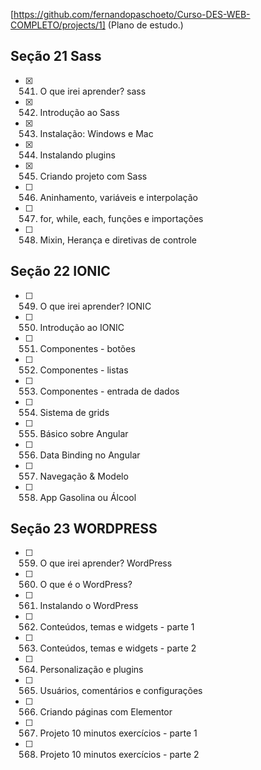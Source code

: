 
[https://github.com/fernandopaschoeto/Curso-DES-WEB-COMPLETO/projects/1] (Plano de estudo.)

## Seção 21 Sass

- [x] 541. O que irei aprender? sass
- [x] 542. Introdução ao Sass
- [x] 543. Instalação: Windows e Mac
- [x] 544. Instalando plugins
- [x] 545. Criando projeto com Sass
- [ ] 546. Aninhamento, variáveis e interpolação
- [ ] 547. for, while, each, funções e importações
- [ ] 548. Mixin, Herança e diretivas de controle

## Seção 22 IONIC

- [ ] 549. O que irei aprender? IONIC
- [ ] 550. Introdução ao IONIC
- [ ] 551. Componentes - botões
- [ ] 552. Componentes - listas
- [ ] 553. Componentes - entrada de dados
- [ ] 554. Sistema de grids
- [ ] 555. Básico sobre Angular
- [ ] 556. Data Binding no Angular
- [ ] 557. Navegação & Modelo
- [ ] 558. App Gasolina ou Álcool

## Seção 23 WORDPRESS

- [ ] 559. O que irei aprender? WordPress
- [ ] 560. O que é o WordPress?
- [ ] 561. Instalando o WordPress
- [ ] 562. Conteúdos, temas e widgets - parte 1
- [ ] 563. Conteúdos, temas e widgets - parte 2
- [ ] 564. Personalização e plugins
- [ ] 565. Usuários, comentários e configurações
- [ ] 566. Criando páginas com Elementor
- [ ] 567. Projeto 10 minutos exercícios - parte 1
- [ ] 568. Projeto 10 minutos exercícios - parte 2